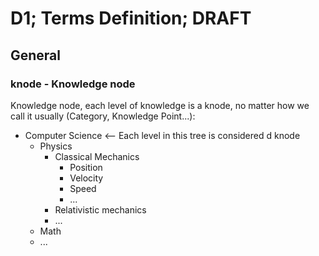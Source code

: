 # D1; Terms Definition; DRAFT

## General

### knode - Knowledge node

Knowledge node, each level of knowledge is a knode, no matter how we call it usually (Category, Knowledge Point...):

- Computer Science <-- Each level in this tree is considered d knode
    - Physics
        - Classical Mechanics
            - Position
            - Velocity
            - Speed
            - ...
        - Relativistic mechanics
        - ...
    - Math
    - ...
